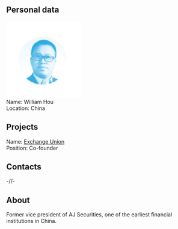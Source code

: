 ## Personal data
![william hou photo](photo/william_hou.png)  
Name:   William Hou  
Location: China  
## Projects 
Name: [Exchange Union](../projects/exchange_union.md)  
Position: Co-founder   
## Contacts
-//-      
## About
Former vice president of AJ Securities, one of the earliest financial institutions in China.
